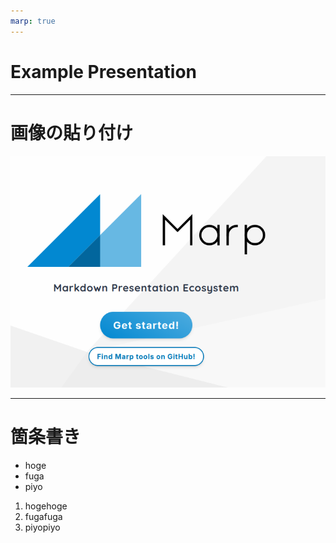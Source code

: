 ```yaml
---
marp: true
---
```

# Example Presentation

---

# 画像の貼り付け

![](2025-04-08-04-07-39.png)

---

# 箇条書き

- hoge
- fuga
- piyo

1. hogehoge
2. fugafuga
3. piyopiyo

